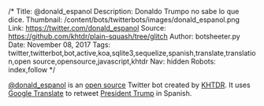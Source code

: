 /*
Title: @donald_espanol
Description: Donaldo Trumpo no sabe lo que dice.
Thumbnail: /content/bots/twitterbots/images/donald_espanol.png
Link: https://twitter.com/donald_espanol
Source: https://github.com/khtdr/plain-squash/tree/glitch
Author: botsheeter.py
Date: November 08, 2017
Tags: twitter,twitterbot,bot,active,koa,sqlite3,sequelize,spanish,translate,translation,open source,opensource,javascript,khtdr
Nav: hidden
Robots: index,follow
*/

[@donald_espanol](https://twitter.com/donald_espanol) is an [open source](https://github.com/khtdr/plain-squash/tree/glitch) Twitter bot created by [KHTDR](https://twitter.com/https://github.com/khtdr). It uses [Google Translate](https://translate.google.com) to retweet [President Trump](https://en.wikipedia.org/wiki/Donald_Trump) in Spanish.


